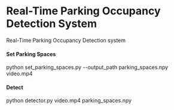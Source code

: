 # Real-Time Parking Occupancy Detection System
Real-Time Parking Occupancy Detection system

#### Set Parking Spaces
python set_parking_spaces.py --output_path parking_spaces.npy  video.mp4

#### Detect
python detector.py video.mp4 parking_spaces.npy
